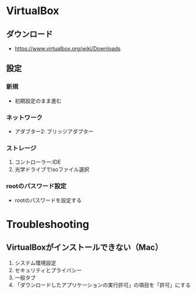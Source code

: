 VirtualBox
===

## ダウンロード

* <a href="https://www.virtualbox.org/wiki/Downloads" target="_blank">https://www.virtualbox.org/wiki/Downloads</a>


## 設定

### 新規

* 初期設定のまま進む

### ネットワーク

* アダブター2: ブリッジアダプター

### ストレージ

1. コントローラー:IDE
2. 光学ドライブでisoファイル選択

### rootのパスワード設定

* rootのパスワードを設定する



Troubleshooting
===

## VirtualBoxがインストールできない（Mac）

1. システム環境設定
2. セキュリティとプライバシー
3. 一般タブ
4. 「ダウンロードしたアプリケーションの実行許可」の項目を「許可」にする
